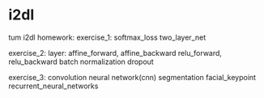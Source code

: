 # i2dl
tum i2dl homework:
  exercise_1:
    softmax_loss
    two_layer_net

  exercise_2:
    layer:
      affine_forward, affine_backward
      relu_forward, relu_backward
      batch normalization
      dropout
      
  exercise_3:
    convolution neural network(cnn)
    segmentation
    facial_keypoint
    recurrent_neural_networks
